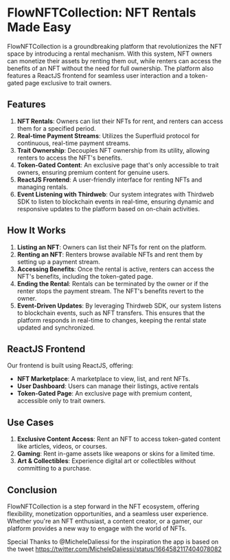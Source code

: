 # FlowNFTCollection: NFT Rentals Made Easy

FlowNFTCollection is a groundbreaking platform that revolutionizes the NFT space by introducing a rental mechanism. With this system, NFT owners can monetize their assets by renting them out, while renters can access the benefits of an NFT without the need for full ownership. The platform also features a ReactJS frontend for seamless user interaction and a token-gated page exclusive to trait owners.

## Features

1. **NFT Rentals**: Owners can list their NFTs for rent, and renters can access them for a specified period.
2. **Real-time Payment Streams**: Utilizes the Superfluid protocol for continuous, real-time payment streams.
3. **Trait Ownership**: Decouples NFT ownership from its utility, allowing renters to access the NFT's benefits.
4. **Token-Gated Content**: An exclusive page that's only accessible to trait owners, ensuring premium content for genuine users.
5. **ReactJS Frontend**: A user-friendly interface for renting NFTs and managing rentals.
6. **Event Listening with Thirdweb**: Our system integrates with Thirdweb SDK to listen to blockchain events in real-time, ensuring dynamic and responsive updates to the platform based on on-chain activities.

## How It Works

1. **Listing an NFT**: Owners can list their NFTs for rent on the platform.
2. **Renting an NFT**: Renters browse available NFTs and rent them by setting up a payment stream.
3. **Accessing Benefits**: Once the rental is active, renters can access the NFT's benefits, including the token-gated page.
4. **Ending the Rental**: Rentals can be terminated by the owner or if the renter stops the payment stream. The NFT's benefits revert to the owner.
5. **Event-Driven Updates**: By leveraging Thirdweb SDK, our system listens to blockchain events, such as NFT transfers. This ensures that the platform responds in real-time to changes, keeping the rental state updated and synchronized.

## ReactJS Frontend

Our frontend is built using ReactJS, offering:

- **NFT Marketplace**: A marketplace to view, list, and rent NFTs.
- **User Dashboard**: Users can manage their listings, active rentals
- **Token-Gated Page**: An exclusive page with premium content, accessible only to trait owners.

## Use Cases

1. **Exclusive Content Access**: Rent an NFT to access token-gated content like articles, videos, or courses.
2. **Gaming**: Rent in-game assets like weapons or skins for a limited time.
3. **Art & Collectibles**: Experience digital art or collectibles without committing to a purchase.

## Conclusion

FlowNFTCollection is a step forward in the NFT ecosystem, offering flexibility, monetization opportunities, and a seamless user experience. Whether you're an NFT enthusiast, a content creator, or a gamer, our platform provides a new way to engage with the world of NFTs.

Special Thanks to @MicheleDaliessi for the inspiration the app is based on the tweet https://twitter.com/MicheleDaliessi/status/1664582117404078082
